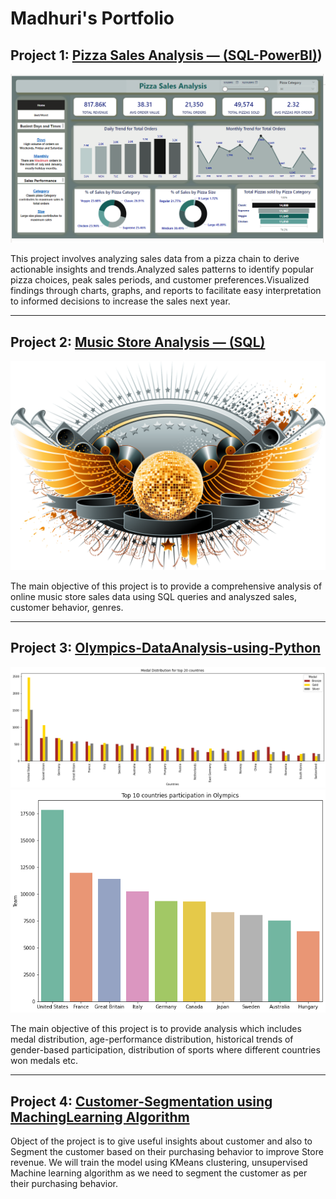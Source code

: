 # Madhuri's Portfolio

## Project 1: [Pizza Sales Analysis — (SQL-PowerBI)](https://www.novypro.com/project/pizza-sales-analysis-16))

![](./images/pizzasales.png)

This project involves analyzing sales data from a pizza chain to derive actionable insights and trends.Analyzed sales patterns to identify popular pizza choices, peak sales periods, and customer preferences.Visualized findings through charts, graphs, and reports to facilitate easy interpretation to informed decisions to increase the sales next year.

---

## Project 2: [Music Store Analysis — (SQL)](https://github.com/madhurilm/Music-Store-Analysis-SQL-)

![](./images/music-store.png)

The main objective of this project is to provide a comprehensive analysis of online music store sales data using SQL queries and analyszed sales, customer behavior, genres.

---

## Project 3: [Olympics-DataAnalysis-using-Python](https://github.com/madhurilm/Olympics-DataAnalysis-using-Python)

![](./images/Medaldistributionoftop20countries.png) ![](./images/Top10countriesparticipation.png)

The main objective of this project is to provide analysis which includes medal distribution, age-performance distribution, historical trends of gender-based participation, distribution of sports where different countries won medals etc.

---

## Project 4: [Customer-Segmentation using MachingLearning Algorithm](https://github.com/madhurilm/Customer-Segmentation)

Object of the project is to give useful insights about customer and also to Segment the customer based on their purchasing behavior to improve Store revenue. We will train the model using KMeans clustering, unsupervised Machine learning algorithm as we need to segment the customer as per their purchasing behavior.
